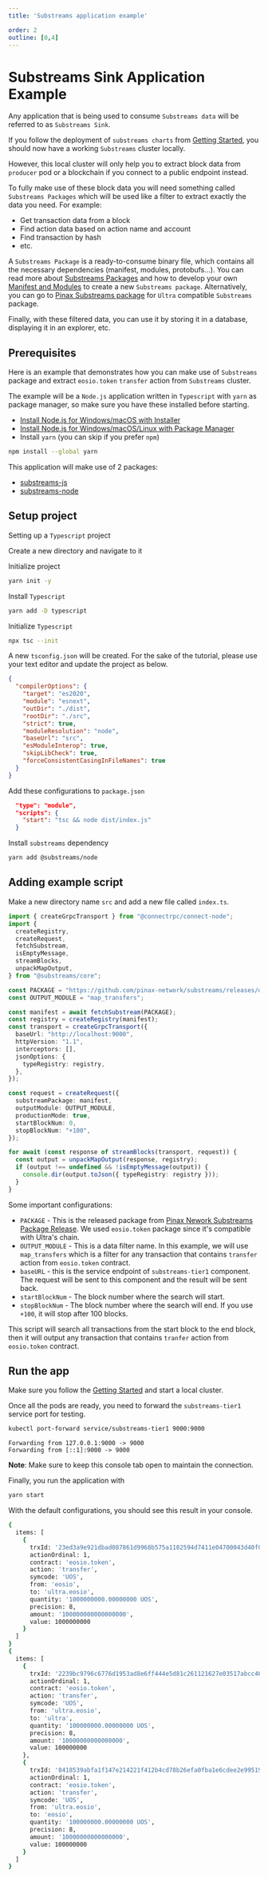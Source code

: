 ```yaml
---
title: 'Substreams application example'

order: 2
outline: [0,4]
---
```


# Substreams Sink Application Example

Any application that is being used to consume `Substreams data` will be referred to as `Substreams Sink`.

If you follow the deployment of `substreams charts` from [Getting Started](./getting-started.md), you should now have a working `Substreams` cluster locally.

However, this local cluster will only help you to extract block data from `producer` pod or a blockchain if you connect to a public endpoint instead.

To fully make use of these block data you will need something called `Substreams Packages` which will be used like a filter to extract exactly the data you need. For example:
- Get transaction data from a block
- Find action data based on action name and account
- Find transaction by hash
- etc.

A `Substreams Package` is a ready-to-consume binary file, which contains all the necessary dependencies (manifest, modules, protobufs...). You can read more about [Substreams Packages](https://substreams.streamingfast.io/documentation/consume/packages) and how to develop your own [Manifest and Modules](https://substreams.streamingfast.io/documentation/develop/manifest-modules) to create a new `Substreams package`. Alternatively, you can go to [Pinax Substreams package](https://github.com/pinax-network/substreams) for `Ultra` compatible `Substreams` package.

Finally, with these filtered data, you can use it by storing it in a database, displaying it in an explorer, etc.

## Prerequisites

Here is an example that demonstrates how you can make use of `Substreams` package and extract `eosio.token` `transfer` action from `Substreams` cluster.

The example will be a `Node.js` application written in `Typescript` with `yarn` as package manager, so make sure you have these installed before starting.
- [Install Node.js for Windows/macOS with Installer](https://nodejs.org/en/download)
- [Install Node.js for Windows/macOS/Linux with Package Manager](https://nodejs.org/en/download/package-manager)
- Install `yarn` (you can skip if you prefer `npm`)
```sh
npm install --global yarn
```

This application will make use of 2 packages:
- [substreams-js](https://github.com/substreams-js/substreams-js)
- [substreams-node](https://github.com/substreams-js/substreams-node)

## Setup project

Setting up a `Typescript` project

Create a new directory and navigate to it

Initialize project
```sh
yarn init -y
```

Install `Typescript`
```sh
yarn add -D typescript
```

Initialize `Typescript`
```sh
npx tsc --init
```

A new `tsconfig.json` will be created. For the sake of the tutorial, please use your text editor and update the project as below.
```json
{
  "compilerOptions": {
    "target": "es2020",
    "module": "esnext",
    "outDir": "./dist",
    "rootDir": "./src",
    "strict": true,
    "moduleResolution": "node",
    "baseUrl": "src",
    "esModuleInterop": true,
    "skipLibCheck": true,
    "forceConsistentCasingInFileNames": true
  }
}
```

Add these configurations to `package.json`
```json
  "type": "module",
  "scripts": {
    "start": "tsc && node dist/index.js"
  }
```

Install `substreams` dependency
```sh
yarn add @substreams/node
```

## Adding example script
Make a new directory name `src` and add a new file called `index.ts`.

```Typescript
import { createGrpcTransport } from "@connectrpc/connect-node";
import {
  createRegistry,
  createRequest,
  fetchSubstream,
  isEmptyMessage,
  streamBlocks,
  unpackMapOutput,
} from "@substreams/core";

const PACKAGE = "https://github.com/pinax-network/substreams/releases/download/eosio.token-v0.13.2/eosio-token-v0.13.2.spkg";
const OUTPUT_MODULE = "map_transfers";

const manifest = await fetchSubstream(PACKAGE);
const registry = createRegistry(manifest);
const transport = createGrpcTransport({
  baseUrl: "http://localhost:9000",
  httpVersion: "1.1",
  interceptors: [],
  jsonOptions: {
    typeRegistry: registry,
  },
});

const request = createRequest({
  substreamPackage: manifest,
  outputModule: OUTPUT_MODULE,
  productionMode: true,
  startBlockNum: 0,
  stopBlockNum: "+100",
});

for await (const response of streamBlocks(transport, request)) {
  const output = unpackMapOutput(response, registry);
  if (output !== undefined && !isEmptyMessage(output)) {
    console.dir(output.toJson({ typeRegistry: registry }));
  }
}
```

Some important configurations:
- `PACKAGE` - This is the released package from [Pinax Nework Substreams Package Release](https://github.com/pinax-network/substreams/releases). We used `eosio.token` package since it's compatible with Ultra's chain.
- `OUTPUT_MODULE` - This is a data filter name. In this example, we will use `map_transfers` which is a filter for any transaction that contains `transfer` action from `eosio.token` contract.
- `baseURL` - this is the service endpoint of `substreams-tier1` component. The request will be sent to this component and the result will be sent back.
- `startBlockNum` - The block number where the search will start.
- `stopBlockNum` - The block number where the search will end. If you use `+100`, it will stop after 100 blocks.

This script will search all transactions from the start block to the end block, then it will output any transaction that contains `tranfer` action from `eosio.token` contract.

## Run the app

Make sure you follow the [Getting Started](./getting-started.md) and start a local cluster.

Once all the pods are ready, you need to forward the `substreams-tier1` service port for testing.
```sh
kubectl port-forward service/substreams-tier1 9000:9000
```
```
Forwarding from 127.0.0.1:9000 -> 9000
Forwarding from [::1]:9000 -> 9000
```

**Note**: Make sure to keep this console tab open to maintain the connection.


Finally, you run the application with
```sh
yarn start
```

With the default configurations, you should see this result in your console.
```sh
{
  items: [
    {
      trxId: '23ed3a9e921dbad087861d9968b575a1102594d7411e04700043d40f08d550ad',
      actionOrdinal: 1,
      contract: 'eosio.token',
      action: 'transfer',
      symcode: 'UOS',
      from: 'eosio',
      to: 'ultra.eosio',
      quantity: '1000000000.00000000 UOS',
      precision: 8,
      amount: '100000000000000000',
      value: 1000000000
    }
  ]
}
{
  items: [
    {
      trxId: '2239bc9796c6776d1953ad8e6ff444e5d81c261121627e03517abcc462323beb',
      actionOrdinal: 1,
      contract: 'eosio.token',
      action: 'transfer',
      symcode: 'UOS',
      from: 'ultra.eosio',
      to: 'ultra',
      quantity: '100000000.00000000 UOS',
      precision: 8,
      amount: '10000000000000000',
      value: 100000000
    },
    {
      trxId: '8418539abfa1f147e214221f412b4cd78b26efa0fba1e6cdee2e9951911ee7f6',
      actionOrdinal: 1,
      contract: 'eosio.token',
      action: 'transfer',
      symcode: 'UOS',
      from: 'ultra.eosio',
      to: 'eosio',
      quantity: '100000000.00000000 UOS',
      precision: 8,
      amount: '10000000000000000',
      value: 100000000
    }
  ]
}
```
